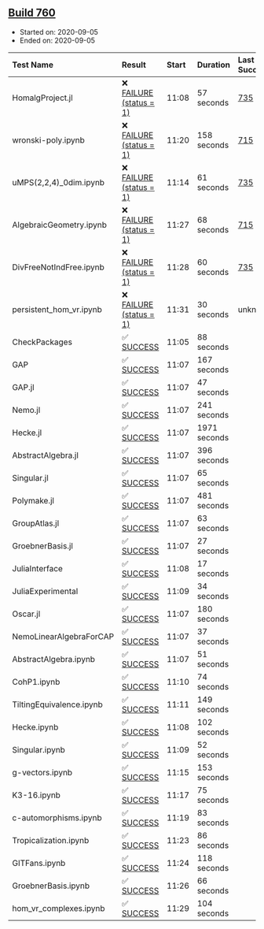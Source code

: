 ## [Build 760](https://oscarci.mathematik.uni-kl.de/job/oscar-stable/760/)

* Started on: 2020-09-05
* Ended on: 2020-09-05

| Test Name    | Result | Start | Duration | Last Success | First Failure |
|:-------------|:-------|:------|:---------|:-------------|:--------------|
| HomalgProject.jl | ❌ [FAILURE (status = 1)](https://oscarci.mathematik.uni-kl.de/job/oscar-stable/760/artifact/logs/build-760/HomalgProject.jl.log) | 11:08 | 57 seconds | [735](https://oscarci.mathematik.uni-kl.de/job/oscar-stable/735/) | [736](https://oscarci.mathematik.uni-kl.de/job/oscar-stable/736/) |
| wronski-poly.ipynb | ❌ [FAILURE (status = 1)](https://oscarci.mathematik.uni-kl.de/job/oscar-stable/760/artifact/logs/build-760/wronski-poly.ipynb.log) | 11:20 | 158 seconds | [715](https://oscarci.mathematik.uni-kl.de/job/oscar-stable/715/) | [716](https://oscarci.mathematik.uni-kl.de/job/oscar-stable/716/) |
| uMPS(2,2,4)_0dim.ipynb | ❌ [FAILURE (status = 1)](https://oscarci.mathematik.uni-kl.de/job/oscar-stable/760/artifact/logs/build-760/uMPS-2-2-4-_0dim.ipynb.log) | 11:14 | 61 seconds | [735](https://oscarci.mathematik.uni-kl.de/job/oscar-stable/735/) | [736](https://oscarci.mathematik.uni-kl.de/job/oscar-stable/736/) |
| AlgebraicGeometry.ipynb | ❌ [FAILURE (status = 1)](https://oscarci.mathematik.uni-kl.de/job/oscar-stable/760/artifact/logs/build-760/AlgebraicGeometry.ipynb.log) | 11:27 | 68 seconds | [715](https://oscarci.mathematik.uni-kl.de/job/oscar-stable/715/) | [716](https://oscarci.mathematik.uni-kl.de/job/oscar-stable/716/) |
| DivFreeNotIndFree.ipynb | ❌ [FAILURE (status = 1)](https://oscarci.mathematik.uni-kl.de/job/oscar-stable/760/artifact/logs/build-760/DivFreeNotIndFree.ipynb.log) | 11:28 | 60 seconds | [735](https://oscarci.mathematik.uni-kl.de/job/oscar-stable/735/) | [736](https://oscarci.mathematik.uni-kl.de/job/oscar-stable/736/) |
| persistent_hom_vr.ipynb | ❌ [FAILURE (status = 1)](https://oscarci.mathematik.uni-kl.de/job/oscar-stable/760/artifact/logs/build-760/persistent_hom_vr.ipynb.log) | 11:31 | 30 seconds | unknown | unknown |
| CheckPackages | ✅ [SUCCESS](https://oscarci.mathematik.uni-kl.de/job/oscar-stable/760/artifact/logs/build-760/CheckPackages.log) | 11:05 | 88 seconds |  |  |
| GAP | ✅ [SUCCESS](https://oscarci.mathematik.uni-kl.de/job/oscar-stable/760/artifact/logs/build-760/GAP.log) | 11:07 | 167 seconds |  |  |
| GAP.jl | ✅ [SUCCESS](https://oscarci.mathematik.uni-kl.de/job/oscar-stable/760/artifact/logs/build-760/GAP.jl.log) | 11:07 | 47 seconds |  |  |
| Nemo.jl | ✅ [SUCCESS](https://oscarci.mathematik.uni-kl.de/job/oscar-stable/760/artifact/logs/build-760/Nemo.jl.log) | 11:07 | 241 seconds |  |  |
| Hecke.jl | ✅ [SUCCESS](https://oscarci.mathematik.uni-kl.de/job/oscar-stable/760/artifact/logs/build-760/Hecke.jl.log) | 11:07 | 1971 seconds |  |  |
| AbstractAlgebra.jl | ✅ [SUCCESS](https://oscarci.mathematik.uni-kl.de/job/oscar-stable/760/artifact/logs/build-760/AbstractAlgebra.jl.log) | 11:07 | 396 seconds |  |  |
| Singular.jl | ✅ [SUCCESS](https://oscarci.mathematik.uni-kl.de/job/oscar-stable/760/artifact/logs/build-760/Singular.jl.log) | 11:07 | 65 seconds |  |  |
| Polymake.jl | ✅ [SUCCESS](https://oscarci.mathematik.uni-kl.de/job/oscar-stable/760/artifact/logs/build-760/Polymake.jl.log) | 11:07 | 481 seconds |  |  |
| GroupAtlas.jl | ✅ [SUCCESS](https://oscarci.mathematik.uni-kl.de/job/oscar-stable/760/artifact/logs/build-760/GroupAtlas.jl.log) | 11:07 | 63 seconds |  |  |
| GroebnerBasis.jl | ✅ [SUCCESS](https://oscarci.mathematik.uni-kl.de/job/oscar-stable/760/artifact/logs/build-760/GroebnerBasis.jl.log) | 11:07 | 27 seconds |  |  |
| JuliaInterface | ✅ [SUCCESS](https://oscarci.mathematik.uni-kl.de/job/oscar-stable/760/artifact/logs/build-760/JuliaInterface.log) | 11:08 | 17 seconds |  |  |
| JuliaExperimental | ✅ [SUCCESS](https://oscarci.mathematik.uni-kl.de/job/oscar-stable/760/artifact/logs/build-760/JuliaExperimental.log) | 11:09 | 34 seconds |  |  |
| Oscar.jl | ✅ [SUCCESS](https://oscarci.mathematik.uni-kl.de/job/oscar-stable/760/artifact/logs/build-760/Oscar.jl.log) | 11:07 | 180 seconds |  |  |
| NemoLinearAlgebraForCAP | ✅ [SUCCESS](https://oscarci.mathematik.uni-kl.de/job/oscar-stable/760/artifact/logs/build-760/NemoLinearAlgebraForCAP.log) | 11:07 | 37 seconds |  |  |
| AbstractAlgebra.ipynb | ✅ [SUCCESS](https://oscarci.mathematik.uni-kl.de/job/oscar-stable/760/artifact/logs/build-760/AbstractAlgebra.ipynb.log) | 11:07 | 51 seconds |  |  |
| CohP1.ipynb | ✅ [SUCCESS](https://oscarci.mathematik.uni-kl.de/job/oscar-stable/760/artifact/logs/build-760/CohP1.ipynb.log) | 11:10 | 74 seconds |  |  |
| TiltingEquivalence.ipynb | ✅ [SUCCESS](https://oscarci.mathematik.uni-kl.de/job/oscar-stable/760/artifact/logs/build-760/TiltingEquivalence.ipynb.log) | 11:11 | 149 seconds |  |  |
| Hecke.ipynb | ✅ [SUCCESS](https://oscarci.mathematik.uni-kl.de/job/oscar-stable/760/artifact/logs/build-760/Hecke.ipynb.log) | 11:08 | 102 seconds |  |  |
| Singular.ipynb | ✅ [SUCCESS](https://oscarci.mathematik.uni-kl.de/job/oscar-stable/760/artifact/logs/build-760/Singular.ipynb.log) | 11:09 | 52 seconds |  |  |
| g-vectors.ipynb | ✅ [SUCCESS](https://oscarci.mathematik.uni-kl.de/job/oscar-stable/760/artifact/logs/build-760/g-vectors.ipynb.log) | 11:15 | 153 seconds |  |  |
| K3-16.ipynb | ✅ [SUCCESS](https://oscarci.mathematik.uni-kl.de/job/oscar-stable/760/artifact/logs/build-760/K3-16.ipynb.log) | 11:17 | 75 seconds |  |  |
| c-automorphisms.ipynb | ✅ [SUCCESS](https://oscarci.mathematik.uni-kl.de/job/oscar-stable/760/artifact/logs/build-760/c-automorphisms.ipynb.log) | 11:19 | 83 seconds |  |  |
| Tropicalization.ipynb | ✅ [SUCCESS](https://oscarci.mathematik.uni-kl.de/job/oscar-stable/760/artifact/logs/build-760/Tropicalization.ipynb.log) | 11:23 | 86 seconds |  |  |
| GITFans.ipynb | ✅ [SUCCESS](https://oscarci.mathematik.uni-kl.de/job/oscar-stable/760/artifact/logs/build-760/GITFans.ipynb.log) | 11:24 | 118 seconds |  |  |
| GroebnerBasis.ipynb | ✅ [SUCCESS](https://oscarci.mathematik.uni-kl.de/job/oscar-stable/760/artifact/logs/build-760/GroebnerBasis.ipynb.log) | 11:26 | 66 seconds |  |  |
| hom_vr_complexes.ipynb | ✅ [SUCCESS](https://oscarci.mathematik.uni-kl.de/job/oscar-stable/760/artifact/logs/build-760/hom_vr_complexes.ipynb.log) | 11:29 | 104 seconds |  |  |
